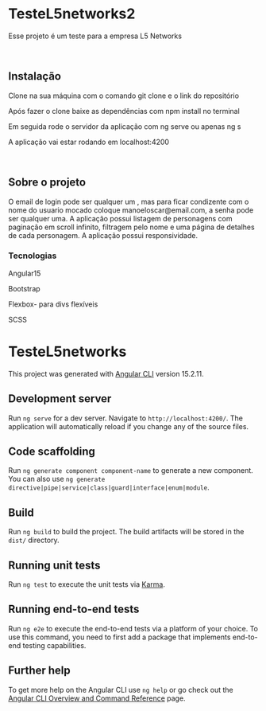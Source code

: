 <h1>TesteL5networks2</h1>
<p>Esse projeto é um teste para a empresa L5 Networks</p>
<br>
<h2>Instalação</h2>
<p>Clone na sua máquina com o comando git clone e o link do repositório</p>
<p>Após fazer o clone baixe as dependências com npm install no terminal</p>
<p>Em seguida rode o servidor da aplicação com ng serve ou apenas ng s</p>
<p>A aplicação vai estar rodando em localhost:4200</p>
<br>
<h2>Sobre o projeto</h2>
<p>
  O email de login pode ser qualquer um , mas para ficar condizente com o nome do usuario mocado coloque manoeloscar@email.com,
  a senha pode ser qualquer uma.
  A aplicação possui listagem de personagens com paginação em scroll infinito, filtragem pelo nome e uma página de detalhes de cada personagem.
  A aplicação possui responsividade.
</p>
<h3>Tecnologias</h3>
<p>Angular15</p>
<p>Bootstrap</p>
<p>Flexbox- para divs flexíveis</p>
<p>SCSS</p>

# TesteL5networks

This project was generated with [Angular CLI](https://github.com/angular/angular-cli) version 15.2.11.

## Development server

Run `ng serve` for a dev server. Navigate to `http://localhost:4200/`. The application will automatically reload if you change any of the source files.

## Code scaffolding

Run `ng generate component component-name` to generate a new component. You can also use `ng generate directive|pipe|service|class|guard|interface|enum|module`.

## Build

Run `ng build` to build the project. The build artifacts will be stored in the `dist/` directory.

## Running unit tests

Run `ng test` to execute the unit tests via [Karma](https://karma-runner.github.io).

## Running end-to-end tests

Run `ng e2e` to execute the end-to-end tests via a platform of your choice. To use this command, you need to first add a package that implements end-to-end testing capabilities.

## Further help

To get more help on the Angular CLI use `ng help` or go check out the [Angular CLI Overview and Command Reference](https://angular.io/cli) page.


